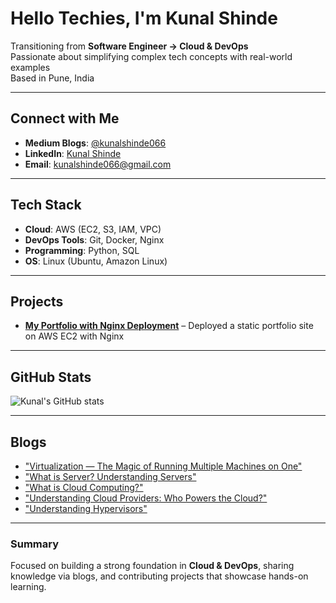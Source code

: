 # Hello Techies, I'm Kunal Shinde 

Transitioning from **Software Engineer → Cloud & DevOps**  
Passionate about simplifying complex tech concepts with real-world examples  
Based in Pune, India  

---

## Connect with Me
- **Medium Blogs**: [@kunalshinde066](https://medium.com/@kunalshinde066)  
- **LinkedIn**: [Kunal Shinde](http://www.linkedin.com/in/kunal-shinde-1b17a2205)  
- **Email**: kunalshinde066@gmail.com  

---

## Tech Stack
- **Cloud**: AWS (EC2, S3, IAM, VPC)  
- **DevOps Tools**: Git, Docker, Nginx  
- **Programming**: Python, SQL  
- **OS**: Linux (Ubuntu, Amazon Linux)  

---

## Projects
- [**My Portfolio with Nginx Deployment**](https://github.com/kunalshinde043/my_portfolio_nginx) – Deployed a static portfolio site on AWS EC2 with Nginx  
---

## GitHub Stats
![Kunal's GitHub stats](https://github-readme-stats.vercel.app/api?username=kunalshinde043&show_icons=true&theme=radical)

---

## Blogs
- ["Virtualization — The Magic of Running Multiple Machines on One"](https://medium.com/@kunalshinde066/virtualization-the-magic-of-running-multiple-machines-on-one-aa229797f5b6)
- ["What is Server? Understanding Servers"](https://medium.com/@kunalshinde066/what-is-server-understanding-servers-the-heart-of-modern-computing-b884d95ab5b7)  
- ["What is Cloud Computing?"](https://medium.com/@kunalshinde066/☁-what-is-cloud-computing-8602ef00ad35)
- ["Understanding Cloud Providers: Who Powers the Cloud?"](https://medium.com/@kunalshinde066/understanding-cloud-providers-who-powers-the-cloud-e6e03c2910ab)
- ["Understanding Hypervisors"](https://medium.com/@kunalshinde066/understanding-hypervisors-86eab50dbd60)

---

### Summary
Focused on building a strong foundation in **Cloud & DevOps**, sharing knowledge via blogs, and contributing projects that showcase hands-on learning.  
